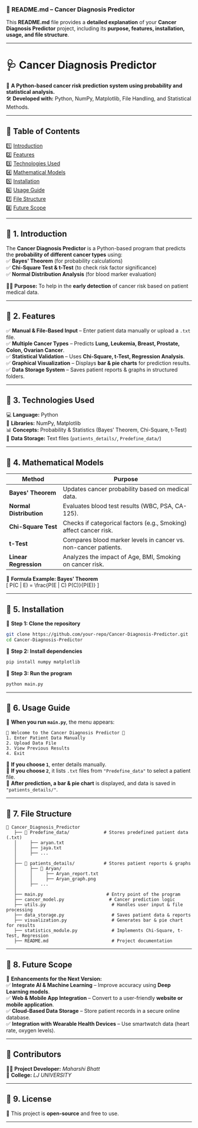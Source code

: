 ### **📌 README.md – Cancer Diagnosis Predictor**  
This **README.md** file provides a **detailed explanation** of your **Cancer Diagnosis Predictor** project, including its **purpose, features, installation, usage, and file structure**.  

---

# **🩺 Cancer Diagnosis Predictor**  

🔬 **A Python-based cancer risk prediction system using probability and statistical analysis.**  
🛠️ **Developed with:** Python, NumPy, Matplotlib, File Handling, and Statistical Methods.  

---

## **📌 Table of Contents**  
1️⃣ [Introduction](#-introduction)  
2️⃣ [Features](#-features)  
3️⃣ [Technologies Used](#-technologies-used)  
4️⃣ [Mathematical Models](#-mathematical-models)  
5️⃣ [Installation](#-installation)  
6️⃣ [Usage Guide](#-usage-guide)  
7️⃣ [File Structure](#-file-structure)  
8️⃣ [Future Scope](#-future-scope)  

---

## **📌 1. Introduction**  
The **Cancer Diagnosis Predictor** is a Python-based program that predicts the **probability of different cancer types** using:  
✅ **Bayes' Theorem** (for probability calculations)  
✅ **Chi-Square Test & t-Test** (to check risk factor significance)  
✅ **Normal Distribution Analysis** (for blood marker evaluation)  

👨‍⚕️ **Purpose:** To help in the **early detection** of cancer risk based on patient medical data.  

---

## **📌 2. Features**  
✅ **Manual & File-Based Input** – Enter patient data manually or upload a `.txt` file.  
✅ **Multiple Cancer Types** – Predicts **Lung, Leukemia, Breast, Prostate, Colon, Ovarian Cancer**.  
✅ **Statistical Validation** – Uses **Chi-Square, t-Test, Regression Analysis**.  
✅ **Graphical Visualization** – Displays **bar & pie charts** for prediction results.  
✅ **Data Storage System** – Saves patient reports & graphs in structured folders.  

---

## **📌 3. Technologies Used**  
💻 **Language:** Python  
📂 **Libraries:** NumPy, Matplotlib  
📊 **Concepts:** Probability & Statistics (Bayes’ Theorem, Chi-Square, t-Test)  
📄 **Data Storage:** Text files (`patients_details/`, `Predefine_data/`)  

---

## **📌 4. Mathematical Models**  

| **Method**              | **Purpose** |
|-------------------------|------------|
| **Bayes' Theorem**      | Updates cancer probability based on medical data. |
| **Normal Distribution** | Evaluates blood test results (WBC, PSA, CA-125). |
| **Chi-Square Test**     | Checks if categorical factors (e.g., Smoking) affect cancer risk. |
| **t-Test**              | Compares blood marker levels in cancer vs. non-cancer patients. |
| **Linear Regression**   | Analyzes the impact of Age, BMI, Smoking on cancer risk. |

📌 **Formula Example: Bayes’ Theorem**  
\[
P(C | E) = \frac{P(E | C) P(C)}{P(E)}
\]

---

## **📌 5. Installation**  
📌 **Step 1: Clone the repository**  
```bash
git clone https://github.com/your-repo/Cancer-Diagnosis-Predictor.git
cd Cancer-Diagnosis-Predictor
```
📌 **Step 2: Install dependencies**  
```bash
pip install numpy matplotlib
```
📌 **Step 3: Run the program**  
```bash
python main.py
```

---

## **📌 6. Usage Guide**  
🔹 **When you run `main.py`**, the menu appears:  
```
🔬 Welcome to the Cancer Diagnosis Predictor 🔬
1. Enter Patient Data Manually
2. Upload Data File
3. View Previous Results
4. Exit
```
🔹 **If you choose `1`**, enter details manually.  
🔹 **If you choose `2`**, it lists `.txt` files from `"Predefine_data"` to select a patient file.  
🔹 **After prediction, a bar & pie chart** is displayed, and data is saved in `"patients_details/"`.  

---

## **📌 7. File Structure**  
```
📂 Cancer_Diagnosis_Predictor
   ├── 📂 Predefine_data/             # Stores predefined patient data (.txt)
   │     ├── aryan.txt
   │     ├── jaya.txt
   │     ├── ...
   │
   ├── 📂 patients_details/           # Stores patient reports & graphs
   │     ├── 📂 Aryan/
   │     │     ├── Aryan_report.txt
   │     │     ├── Aryan_graph.png
   │     ├── ...
   │
   ├── main.py                        # Entry point of the program
   ├── cancer_model.py                 # Cancer prediction logic
   ├── utils.py                         # Handles user input & file processing
   ├── data_storage.py                  # Saves patient data & reports
   ├── visualization.py                 # Generates bar & pie chart for results
   ├── statistics_module.py             # Implements Chi-Square, t-Test, Regression
   ├── README.md                        # Project documentation
```

---

## **📌 8. Future Scope**  
🚀 **Enhancements for the Next Version:**  
✅ **Integrate AI & Machine Learning** – Improve accuracy using **Deep Learning models**.  
✅ **Web & Mobile App Integration** – Convert to a user-friendly **website or mobile application**.  
✅ **Cloud-Based Data Storage** – Store patient records in a secure online database.  
✅ **Integration with Wearable Health Devices** – Use smartwatch data (heart rate, oxygen levels).  

---

## **📌 Contributors**  
👨‍💻 **Project Developer:** *Maharshi Bhatt*  
🏫 **College:** *LJ UNIVERSITY*  

---

## **📌 9. License**  
📜 This project is **open-source** and free to use.  

---
